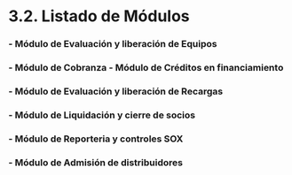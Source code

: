 # 3.2. Listado de Módulos

### -  Módulo de Evaluación y liberación de Equipos
### -  Módulo de Cobranza  - Módulo de Créditos en financiamiento
### - Módulo de Evaluación y liberación de Recargas 
### - Módulo de Liquidación y cierre de socios 
### - Módulo de Reporteria y controles SOX 
### - Módulo de Admisión de distribuidores
